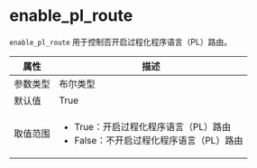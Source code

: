 # enable_pl_route

`enable_pl_route` 用于控制否开启过程化程序语言（PL）路由。

|  属性    | 描述     |
|----------|---------|
| 参数类型 |   布尔类型      |
| 默认值   | True     |
| 取值范围 | <ul><li>True：开启过程化程序语言（PL）路由</li><li>False：不开启过程化程序语言（PL）路由</li></ul>   |
